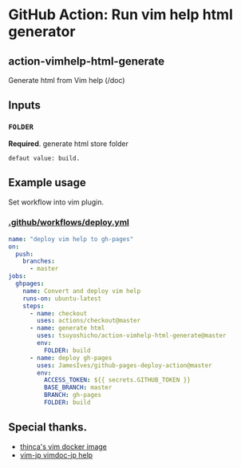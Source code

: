 # GitHub Action: Run vim help html generator

## action-vimhelp-html-generate

Generate html from Vim help (/doc)

## Inputs

### `FOLDER`

**Required**. generate html store folder

```
defaut value: build.
```

## Example usage

Set workflow into vim plugin.

### [.github/workflows/deploy.yml](.github/workflows/deploy.yml)

```yml
name: "deploy vim help to gh-pages"
on:
  push:
    branches:
      - master
jobs:
  ghpages:
    name: Convert and deploy vim help
    runs-on: ubuntu-latest
    steps:
      - name: checkout
        uses: actions/checkout@master
      - name: generate html
        uses: tsuyoshicho/action-vimhelp-html-generate@master
        env:
          FOLDER: build
      - name: deploy gh-pages
        uses: JamesIves/github-pages-deploy-action@master
        env:
          ACCESS_TOKEN: ${{ secrets.GITHUB_TOKEN }}
          BASE_BRANCH: master
          BRANCH: gh-pages
          FOLDER: build
```

## Special thanks.

- [thinca's vim docker image](https://hub.docker.com/r/thinca/vim)
- [vim-jp vimdoc-jp help](https://github.com/vim-jp/vimdoc-ja)
